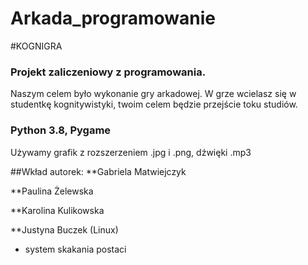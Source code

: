 # Arkada_programowanie
#KOGNIGRA
### Projekt zaliczeniowy z programowania. 
Naszym celem było wykonanie gry arkadowej. W grze wcielasz się w studentkę kognitywistyki, twoim celem będzie przejście toku studiów. 

### Python 3.8, Pygame
Używamy grafik z rozszerzeniem .jpg i .png, dźwięki .mp3


##Wkład autorek:
**Gabriela Matwiejczyk

**Paulina Żelewska

**Karolina Kulikowska

**Justyna Buczek (Linux)
- system skakania postaci



